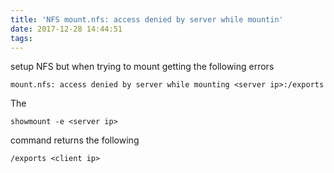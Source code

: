 ```yaml
---
title: 'NFS mount.nfs: access denied by server while mountin'
date: 2017-12-28 14:44:51
tags:
---
```

setup NFS but when trying to mount getting the following errors

    mount.nfs: access denied by server while mounting <server ip>:/exports

The

    showmount -e <server ip>

command returns the following

    /exports <client ip>

